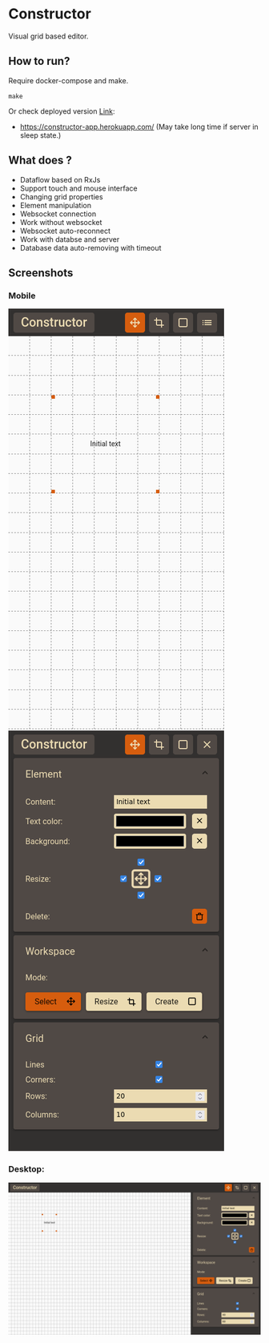 # Constructor

Visual grid based editor.

## How to run? 
Require docker-compose and make.

    make 

Or check deployed version [Link](https://constructor-app.herokuapp.com/):
* https://constructor-app.herokuapp.com/ (May take long time if server in sleep state.)

## What does ?
* Dataflow based on RxJs
* Support touch and mouse interface
* Changing grid properties
* Element manipulation
* Websocket connection
* Work without websocket
* Websocket auto-reconnect
* Work with databse and server
* Database data auto-removing with timeout

## Screenshots

### Mobile

![mobile1](screenshots/mobile1.png) 
![mobile2](screenshots/mobile2.png)

### Desktop:

![desktop](screenshots/desktop.png)